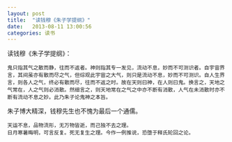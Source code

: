 ```yaml
---
layout: post
title:  "读钱穆《朱子学提纲》"
date:   2013-08-11 13:00:56
categories: 读书 
---
```

读钱穆《朱子学提纲》：


```
鬼只指其气之散而静，往而不返者。神则指其专一发见，流动不息，妙而不可测识者。自宇宙界言，其间虽亦有散而尽之气，但综观此宇宙之大气，则只是流动不息，妙而不可测识。自人生界言，则各人之气，终必有散而尽，往而不返之时。故在天则曰神，在人则曰鬼。换言之，天地之气常在，人之气则必消散。然细言之，则天地常在之气之中亦不断有消散，人气在未消散时亦不断有流动不息之妙。此乃朱子论鬼神之本旨。
```
朱子博大精深，钱穆先生也不愧为最后一个通儒。
```
天运不息，品物流形，无万物皆逝，而己独不去之理。
日月寒暑晦明，可言反复。死无复生之理。今作一例推说，恐堕于释氏轮回之论。
```
